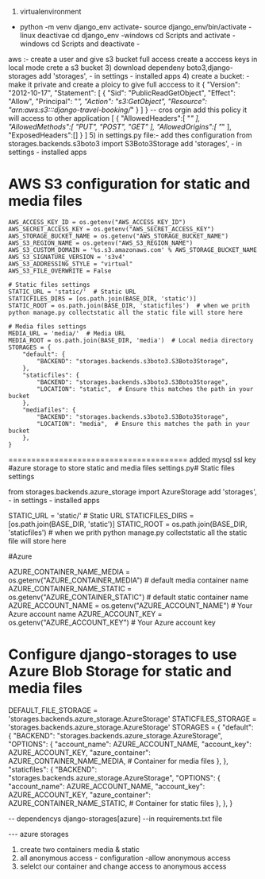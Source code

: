 1) virtualenvironment
 -  python -m venv django_env
    activate- source django_env/bin/activate -linux
              deactivae
              cd  django_env -windows
              cd Scripts  and activate - windows
              cd Scripts  and deactivate -

aws :- 
 create a user and give s3 bucket full access
 create a acccess keys in local mode crete a s3 bucket
3) download dependeny
   boto3,django-storages
   add 'storages', - in settings - installed apps
4) create a bucket:
    - make it private and create a ploicy to give full acccess to it 
    {
        "Version": "2012-10-17",
        "Statement": [
            {
                "Sid": "PublicReadGetObject",
                "Effect": "Allow",
                "Principal": "*",
                "Action": "s3:GetObject",
                "Resource": "arn:aws:s3:::django-travel-booking/*"
            }
        ]
    }
    -- cros orgin add this policy it will access to other application 
    [
      {
        "AllowedHeaders":[
            "*"
        ],
        "AllowedMethods":[
             "PUT",
             "POST",
             "GET"
        ],
        "AllowedOrigins":[
            "*"
        ],
        "ExposedHeaders":[]
      }
    ]
5) in settings.py file:- add thes configuration
from storages.backends.s3boto3 import S3Boto3Storage 
 add 'storages', - in settings - installed apps
 
  # AWS S3 configuration for static and media files


    AWS_ACCESS_KEY_ID = os.getenv("AWS_ACCESS_KEY_ID")
    AWS_SECRET_ACCESS_KEY = os.getenv("AWS_SECRET_ACCESS_KEY")
    AWS_STORAGE_BUCKET_NAME = os.getenv("AWS_STORAGE_BUCKET_NAME")
    AWS_S3_REGION_NAME = os.getenv("AWS_S3_REGION_NAME")
    AWS_S3_CUSTOM_DOMAIN = '%s.s3.amazonaws.com' % AWS_STORAGE_BUCKET_NAME
    AWS_S3_SIGNATURE_VERSION = 's3v4'
    AWS_S3_ADDRESSING_STYLE = "virtual"
    AWS_S3_FILE_OVERWRITE = False

    # Static files settings
    STATIC_URL = 'static/'  # Static URL
    STATICFILES_DIRS = [os.path.join(BASE_DIR, 'static')]
    STATIC_ROOT = os.path.join(BASE_DIR, 'staticfiles')  # when we prith python manage.py collectstatic all the static file will store here

    # Media files settings
    MEDIA_URL = 'media/'  # Media URL
    MEDIA_ROOT = os.path.join(BASE_DIR, 'media')  # Local media directory
    STORAGES = {
        "default": {
            "BACKEND": "storages.backends.s3boto3.S3Boto3Storage",
        },
        "staticfiles": {
            "BACKEND": "storages.backends.s3boto3.S3Boto3Storage",
            "LOCATION": "static",  # Ensure this matches the path in your bucket
        },
        "mediafiles": {
            "BACKEND": "storages.backends.s3boto3.S3Boto3Storage",
            "LOCATION": "media",  # Ensure this matches the path in your bucket
        },
    }


=======================================
added mysql ssl key 
#azure storage to store static and media files
settings.py# Static files settings

from storages.backends.azure_storage import AzureStorage
 add 'storages', - in settings - installed apps
 
STATIC_URL = 'static/'  # Static URL
STATICFILES_DIRS = [os.path.join(BASE_DIR, 'static')]
STATIC_ROOT = os.path.join(BASE_DIR, 'staticfiles')  # when we prith python manage.py collectstatic all the static file will store here


#Azure

AZURE_CONTAINER_NAME_MEDIA = os.getenv("AZURE_CONTAINER_MEDIA")  # default media container name
AZURE_CONTAINER_NAME_STATIC = os.getenv("AZURE_CONTAINER_STATIC")  # default static container name
AZURE_ACCOUNT_NAME = os.getenv("AZURE_ACCOUNT_NAME")  # Your Azure account name
AZURE_ACCOUNT_KEY = os.getenv("AZURE_ACCOUNT_KEY")  # Your Azure account key
# Configure django-storages to use Azure Blob Storage for static and media files
DEFAULT_FILE_STORAGE = 'storages.backends.azure_storage.AzureStorage'
STATICFILES_STORAGE = 'storages.backends.azure_storage.AzureStorage'
STORAGES = {
    "default": {
        "BACKEND": "storages.backends.azure_storage.AzureStorage",
        "OPTIONS": {
            "account_name": AZURE_ACCOUNT_NAME,
            "account_key": AZURE_ACCOUNT_KEY,
            "azure_container": AZURE_CONTAINER_NAME_MEDIA,  # Container for media files
        },
    },
    "staticfiles": {
        "BACKEND": "storages.backends.azure_storage.AzureStorage",
        "OPTIONS": {
            "account_name": AZURE_ACCOUNT_NAME,
            "account_key": AZURE_ACCOUNT_KEY,
            "azure_container": AZURE_CONTAINER_NAME_STATIC,  # Container for static files
        },
    },
}

-- dependencys
django-storages[azure] --in requirements.txt file

--- azure storages
1) create two containers media & static
2) all anonymous access - configuration -allow anonymous access
3) selelct our container and change access to anonymous access
 





